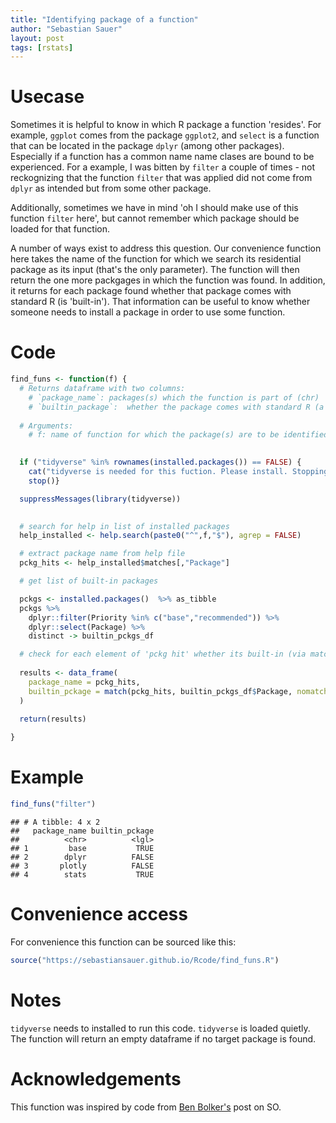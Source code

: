 ```yaml
---
title: "Identifying package of a function"
author: "Sebastian Sauer"
layout: post
tags: [rstats]
---
```



# Usecase 
Sometimes it is helpful to know in which R package a function 'resides'. For example, `ggplot` comes from the package `ggplot2`, and `select` is a function that can be located in the package `dplyr` (among other packages). Especially if a function has a common name name clases are bound to be experienced. For a example, I was bitten by `filter` a couple of times - not reckognizing that the function `filter` that was applied did not come from `dplyr` as intended but from some other package.

Additionally, sometimes we have in mind 'oh I should make use of this function `filter` here', but cannot remember which package should be loaded for that function.

A number of ways exist to address this question. Our convenience function here takes the name of the function for which we search its residential package as its input (that's the only parameter). The function will then return the one more packgages in which the function was found. In addition, it returns for each package found whether that package comes with standard R (is 'built-in'). That information can be useful to know whether someone needs to install a package in order to use some function.



# Code



```r
find_funs <- function(f) {
  # Returns dataframe with two columns: 
    # `package_name`: packages(s) which the function is part of (chr)
    # `builtin_package`:  whether the package comes with standard R (a 'builtin'  package)
  
  # Arguments:
    # f: name of function for which the package(s) are to be identified.
  

  if ("tidyverse" %in% rownames(installed.packages()) == FALSE) {
    cat("tidyverse is needed for this fuction. Please install. Stopping")
    stop()}

  suppressMessages(library(tidyverse))
  

  # search for help in list of installed packages
  help_installed <- help.search(paste0("^",f,"$"), agrep = FALSE)

  # extract package name from help file
  pckg_hits <- help_installed$matches[,"Package"]

  # get list of built-in packages

  pckgs <- installed.packages()  %>% as_tibble
  pckgs %>%
    dplyr::filter(Priority %in% c("base","recommended")) %>%
    dplyr::select(Package) %>%
    distinct -> builtin_pckgs_df

  # check for each element of 'pckg hit' whether its built-in (via match). Then print results.
  
  results <- data_frame(
    package_name = pckg_hits,
    builtin_pckage = match(pckg_hits, builtin_pckgs_df$Package, nomatch = 0) > 0
  )

  return(results)
  
}
```


# Example


```r
find_funs("filter")
```

```
## # A tibble: 4 x 2
##   package_name builtin_pckage
##          <chr>          <lgl>
## 1         base           TRUE
## 2        dplyr          FALSE
## 3       plotly          FALSE
## 4        stats           TRUE
```


# Convenience access

For convenience this function can be sourced like this:


```r
source("https://sebastiansauer.github.io/Rcode/find_funs.R")
```


# Notes

`tidyverse` needs to installed to run this code. `tidyverse` is loaded quietly. The function will return an empty dataframe if no target package is found.


# Acknowledgements

This function was inspired by code from [Ben Bolker's](https://stackoverflow.com/questions/10553755/name-of-a-package-for-a-given-function-in-r) post on SO.


